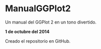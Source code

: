 ManualGGPlot2
=============

Un manual del GGPlot 2 en un tono divertido.

**1 de octubre del 2014**

Creado el repositorio en GitHub.
